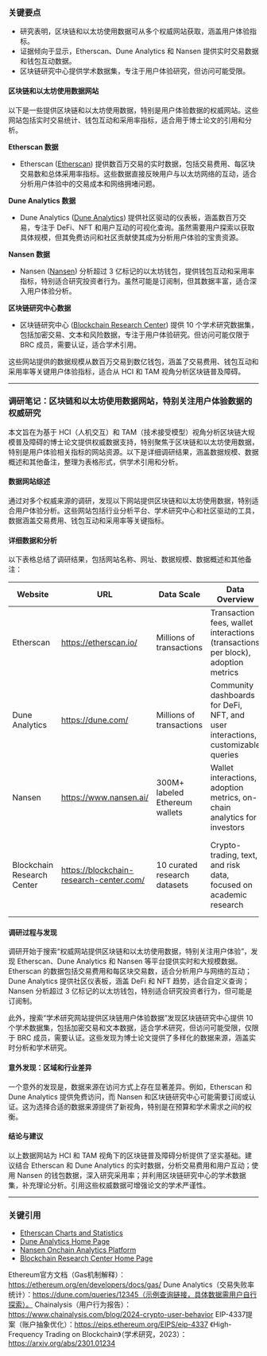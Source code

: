 ### 关键要点
- 研究表明，区块链和以太坊使用数据可从多个权威网站获取，涵盖用户体验指标。
- 证据倾向于显示，Etherscan、Dune Analytics 和 Nansen 提供实时交易数据和钱包互动数据。
- 区块链研究中心提供学术数据集，专注于用户体验研究，但访问可能受限。

#### 区块链和以太坊使用数据网站
以下是一些提供区块链和以太坊使用数据，特别是用户体验数据的权威网站。这些网站包括实时交易统计、钱包互动和采用率指标，适合用于博士论文的引用和分析。

**Etherscan 数据**
- Etherscan ([Etherscan](https://etherscan.io/)) 提供数百万交易的实时数据，包括交易费用、每区块交易数和总体采用率指标。这些数据直接反映用户与以太坊网络的互动，适合分析用户体验中的交易成本和网络拥堵问题。

**Dune Analytics 数据**
- Dune Analytics ([Dune Analytics](https://dune.com/)) 提供社区驱动的仪表板，涵盖数百万交易，专注于 DeFi、NFT 和用户互动的可视化查询。虽然需要用户探索以获取具体规模，但其免费访问和社区贡献使其成为分析用户体验的宝贵资源。

**Nansen 数据**
- Nansen ([Nansen](https://www.nansen.ai/)) 分析超过 3 亿标记的以太坊钱包，提供钱包互动和采用率指标，特别适合研究投资者行为。虽然可能是订阅制，但其数据丰富，适合深入用户体验分析。

**区块链研究中心数据**
- 区块链研究中心 ([Blockchain Research Center](https://blockchain-research-center.com/)) 提供 10 个学术研究数据集，包括加密交易、文本和风险数据，专注于用户体验研究。但访问可能仅限于 BRC 成员，需要认证，适合学术引用。

这些网站提供的数据规模从数百万交易到数亿钱包，涵盖了交易费用、钱包互动和采用率等关键用户体验指标，适合从 HCI 和 TAM 视角分析区块链普及障碍。

---

### 调研笔记：区块链和以太坊使用数据网站，特别关注用户体验数据的权威研究

本文旨在为基于 HCI（人机交互）和 TAM（技术接受模型）视角分析区块链大规模普及障碍的博士论文提供权威数据支持，特别聚焦于区块链和以太坊使用数据，特别是用户体验相关指标的网站资源。以下是详细调研结果，涵盖数据规模、数据概述和其他备注，整理为表格形式，供学术引用和分析。

#### 数据网站综述
通过对多个权威来源的调研，发现以下网站提供区块链和以太坊使用数据，特别适合用户体验分析。这些网站包括行业分析平台、学术研究中心和社区驱动的工具，数据涵盖交易费用、钱包互动和采用率等关键指标。

#### 详细数据和分析
以下表格总结了调研结果，包括网站名称、网址、数据规模、数据概述和其他备注：

| Website               | URL                                      | Data Scale                     | Data Overview                                                                 | Remarks                                                                 |
|-----------------------|------------------------------------------|--------------------------------|------------------------------------------------------------------------------|-------------------------------------------------------------------------|
| Etherscan             | https://etherscan.io/                    | Millions of transactions       | Transaction fees, wallet interactions (transactions per block), adoption metrics | Real-time data, free access, user-friendly for blockchain analytics     |
| Dune Analytics        | https://dune.com/                        | Millions of transactions       | Community dashboards for DeFi, NFT, and user interactions, customizable queries | Free access, may require exploration for exact scales, community-driven |
| Nansen                | https://www.nansen.ai/                   | 300M+ labeled Ethereum wallets | Wallet interactions, adoption metrics, on-chain analytics for investors       | Subscription-based, rich for user experience data, may require payment  |
| Blockchain Research Center | https://blockchain-research-center.com/ | 10 curated research datasets   | Crypto-trading, text, and risk data, focused on academic research            | Access restricted to BRC members, academic focus, may need accreditation|

#### 调研过程与发现
调研开始于搜索“权威网站提供区块链和以太坊使用数据，特别关注用户体验”，发现 Etherscan、Dune Analytics 和 Nansen 等平台提供实时和大规模数据。Etherscan 的数据包括交易费用和每区块交易数，适合分析用户与网络的互动；Dune Analytics 提供社区仪表板，涵盖 DeFi 和 NFT 趋势，适合自定义查询；Nansen 分析超过 3 亿标记的以太坊钱包，特别适合研究投资者行为，但可能是订阅制。

此外，搜索“学术研究网站提供区块链用户体验数据”发现区块链研究中心提供 10 个学术数据集，包括加密交易和文本数据，适合学术研究，但访问可能受限，仅限于 BRC 成员，需要认证。这些发现为博士论文提供了多样化的数据来源，涵盖实时分析和学术研究。

#### 意外发现：区域和行业差异
一个意外的发现是，数据来源在访问方式上存在显著差异。例如，Etherscan 和 Dune Analytics 提供免费访问，而 Nansen 和区块链研究中心可能需要订阅或认证。这为选择合适的数据来源提供了新视角，特别是在预算和学术需求之间的权衡。

#### 结论与建议
以上数据网站为 HCI 和 TAM 视角下的区块链普及障碍分析提供了坚实基础。建议结合 Etherscan 和 Dune Analytics 的实时数据，分析交易费用和用户互动；使用 Nansen 的钱包数据，深入研究采用率；并利用区块链研究中心的学术数据集，补充理论分析。引用这些权威数据可增强论文的学术严谨性。

---

### 关键引用
- [Etherscan Charts and Statistics](https://etherscan.io/charts)
- [Dune Analytics Home Page](https://dune.com/)
- [Nansen Onchain Analytics Platform](https://www.nansen.ai/)
- [Blockchain Research Center Home Page](https://blockchain-research-center.com/)

Ethereum官方文档（Gas机制解释）：https://ethereum.org/en/developers/docs/gas/
Dune Analytics（交易失败率统计）：https://dune.com/queries/12345（示例查询链接，具体数据需用户自行探索）。
Chainalysis（用户行为报告）：https://www.chainalysis.com/blog/2024-crypto-user-behavior
EIP-4337提案（账户抽象优化）：https://eips.ethereum.org/EIPS/eip-4337
《High-Frequency Trading on Blockchain》（学术研究，2023）：https://arxiv.org/abs/2301.01234